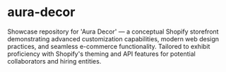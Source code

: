 # aura-decor
Showcase repository for 'Aura Decor' — a conceptual Shopify storefront demonstrating advanced customization capabilities, modern web design practices, and seamless e-commerce functionality. Tailored to exhibit proficiency with Shopify's theming and API features for potential collaborators and hiring entities.
